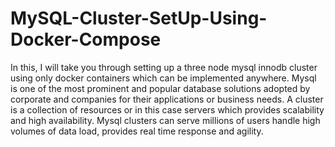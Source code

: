# MySQL-Cluster-SetUp-Using-Docker-Compose

In this, I will take you through setting up a three node mysql innodb cluster using only docker containers which can be implemented anywhere.
Mysql is one of the most prominent and popular database solutions adopted by corporate and companies for their applications or business needs.
A cluster is a collection of resources or in this case servers which provides scalability and high availability. Mysql clusters can serve millions of users handle high volumes of data load, provides real time response and agility.

